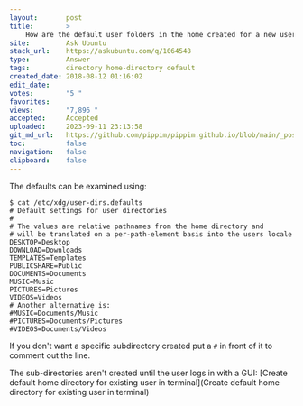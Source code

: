 ```yaml
---
layout:       post
title:        >
    How are the default user folders in the home created for a new user?
site:         Ask Ubuntu
stack_url:    https://askubuntu.com/q/1064548
type:         Answer
tags:         directory home-directory default
created_date: 2018-08-12 01:16:02
edit_date:    
votes:        "5 "
favorites:    
views:        "7,896 "
accepted:     Accepted
uploaded:     2023-09-11 23:13:58
git_md_url:   https://github.com/pippim/pippim.github.io/blob/main/_posts/2018/2018-08-12-How-are-the-default-user-folders-in-the-home-created-for-a-new-user_.md
toc:          false
navigation:   false
clipboard:    false
---
```


The defaults can be examined using:

``` 
$ cat /etc/xdg/user-dirs.defaults
# Default settings for user directories
#
# The values are relative pathnames from the home directory and
# will be translated on a per-path-element basis into the users locale
DESKTOP=Desktop
DOWNLOAD=Downloads
TEMPLATES=Templates
PUBLICSHARE=Public
DOCUMENTS=Documents
MUSIC=Music
PICTURES=Pictures
VIDEOS=Videos
# Another alternative is:
#MUSIC=Documents/Music
#PICTURES=Documents/Pictures
#VIDEOS=Documents/Videos
```

If you don't want a specific subdirectory created put a `#` in front of it to comment out the line.

The sub-directories aren't created until the user logs in with a GUI: [Create default home directory for existing user in terminal](Create default home directory for existing user in terminal)
